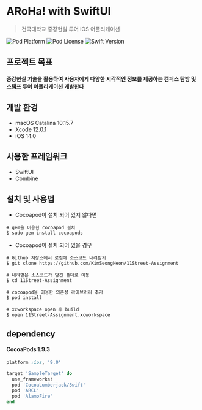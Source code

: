 # ARoHa! with SwiftUI
> 건국대학교 증강현실 투어 iOS 어플리케이션 


![Pod Platform](https://img.shields.io/badge/Platform-iOS_13.0-brightgreen)
![Pod License](https://img.shields.io/badge/License-MIT-blue)
![Swift Version](https://img.shields.io/badge/Swift-5.1-blueviolet)

## 프로젝트 목표

#### 증강현실 기술을 활용하여 사용자에게 다양한 시각적인 정보를 제공하는 캠퍼스 탐방 및 스탬프 투어 어플리케이션 개발한다

## 개발 환경
- macOS Catalina 10.15.7
- Xcode 12.0.1
- iOS 14.0

## 사용한 프레임워크
- SwiftUI
- Combine

## 설치 및 사용법
- Cocoapod이 설치 되어 있지 않다면
```
# gem을 이용한 cocoapod 설치
$ sudo gem install cocoapods
```
- Cocoapod이 설치 되어 있을 경우
```
# Github 저장소에서 로컬에 소스코드 내려받기
$ git clone https://github.com/KimSeongHeon/11Street-Assignment

# 내려받은 소스코드가 담긴 폴더로 이동
$ cd 11Street-Assignment

# cocoapod을 이용한 의존성 라이브러리 추가
$ pod install

# xcworkspace open 후 build
$ open 11Street-Assignment.xcworkspace
```

## dependency 

#### CocoaPods 1.9.3

```ruby
platform :ios, '9.0'

target 'SampleTarget' do
  use_frameworks!
  pod 'CocoaLumberjack/Swift'
  pod 'ARCL'
  pod 'AlamoFire'
end
```
